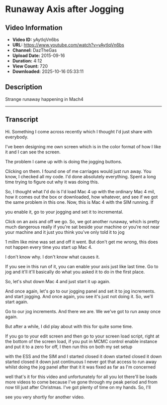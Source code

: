 # Runaway Axis after Jogging

## Video Information

- **Video ID:** yAytIqVn6bs
- **URL:** https://www.youtube.com/watch?v=yAytIqVn6bs
- **Channel:** DazTheGas
- **Upload Date:** 2015-09-16
- **Duration:** 4:12
- **View Count:** 720
- **Downloaded:** 2025-10-16 05:33:11

## Description

Strange runaway happening in Mach4

---

## Transcript

Hi. Something I come across recently which I thought I'd just share with everybody.

I've been designing me own screen which is in the color format of how I like it and I can see the screen.

The problem I came up with is doing the jogging buttons.

Clicking on them. I found one of me carriages would just run away. You know, I checked all my code. I'd done absolutely everything. Spent a long time trying to figure out why it was doing this.

So, I thought what I'd do is I'd load Mac 4 up with the ordinary Mac 4 mil, how it comes out the box or downloaded, how whatever, and see if we got the same problem in this one. Now, this is Mac 4 with the SIM running. If

you enable it, go to your jogging and set it to incremental.

Click on an axis and off we go. So, we got another runaway, which is pretty much dangerous really if you're sat beside your machine or you're not near your machine and it just you think you've only told it to jog

1 millm like mine was set and off it went. But don't get me wrong, this does not happen every time you start up Mac 4.

I don't know why. I don't know what causes it.

If you see in this run of it, you can enable your axis just like last time. Go to jog and it'll it'll basically do what you asked it to do in the first place.

So, let's shut down Mac 4 and just start it up again.

And once again, let's go to our jogging panel and set it to jog increments. and start jogging. And once again, you see it's just not doing it. So, we'll start again.

Go to our jog increments. And there we are. We we've got to run away once again.

But after a while, I did play about with this for quite some time.

If you go to your edit screen and then go to your screen load script, right at the bottom of the screen load, if you put in MCMC control enable instance and put it to a zero for off, I then run this on both my set setup

with the ESS and the SIM and I started closed it down started closed it down started closed it down just continuous I never got that access to run away whilst doing the jog panel after that it it was fixed as far as I'm concerned

well that's it for this video and unfortunately for all you lot there'll be loads more videos to come because I've gone through my peak period and from now till just after Christmas. I've got plenty of time on my hands. So, I'll

see you very shortly for another video.
